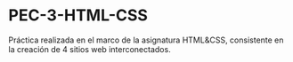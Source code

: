 # PEC-3-HTML-CSS
Práctica realizada en el marco de la asignatura HTML&amp;CSS, consistente en la creación de 4 sitios web interconectados.
